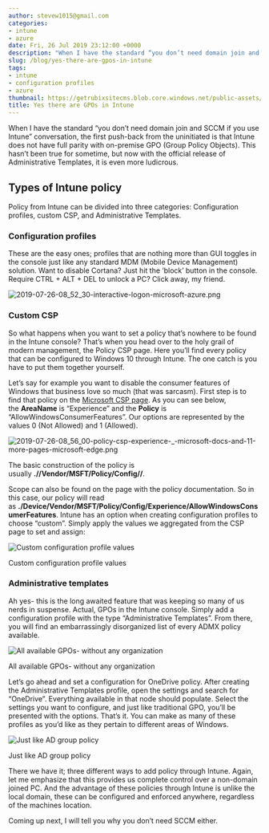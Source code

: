 ```yaml
---
author: stevew1015@gmail.com
categories:
- intune
- azure
date: Fri, 26 Jul 2019 23:12:00 +0000
description: "When I have the standard “you don’t need domain join and SCCM if you use Intune” conversation, the first push-back from the uninitiated is that Intune does not have full parity with on-premise GPO (Group Policy Objects). This hasn’t been true for sometime, but now with the official release of Administrative Templates, it is even more ludicrous."
slug: /blog/yes-there-are-gpos-in-intune
tags:
- intune
- configuration profiles
- azure
thumbnail: https://getrubixsitecms.blob.core.windows.net/public-assets/content/v1/logo512.png
title: Yes there are GPOs in Intune
---
```


When I have the standard “you don’t need domain join and SCCM if you use Intune” conversation, the first push-back from the uninitiated is that Intune does not have full parity with on-premise GPO (Group Policy Objects). This hasn’t been true for sometime, but now with the official release of Administrative Templates, it is even more ludicrous.

Types of Intune policy
----------------------

Policy from Intune can be divided into three categories: Configuration profiles, custom CSP, and Administrative Templates.

### Configuration profiles

These are the easy ones; profiles that are nothing more than GUI toggles in the console just like any standard MDM (Mobile Device Management) solution. Want to disable Cortana? Just hit the ‘block’ button in the console. Require CTRL + ALT + DEL to unlock a PC? Click away, my friend.

![2019-07-26-08_52_30-interactive-logon-microsoft-azure.png](https://getrubixsitecms.blob.core.windows.net/public-assets/content/v1/5dd365a31aa1fd743bc30b8e/1581033581292-R1I0LLHLBIC8CQAVUTEB/2019-07-26-08_52_30-interactive-logon-microsoft-azure.png)

### Custom CSP

So what happens when you want to set a policy that’s nowhere to be found in the Intune console? That’s when you head over to the holy grail of modern management, the Policy CSP page. Here you’ll find every policy that can be configured to Windows 10 through Intune. The one catch is you have to put them together yourself.

Let’s say for example you want to disable the consumer features of Windows that business love so much (that was sarcasm). First step is to find that policy on the [Microsoft CSP page](https://docs.microsoft.com/en-us/windows/client-management/mdm/policy-configuration-service-provider). As you can see below, the **AreaName** is “Experience” and the **Policy** is “AllowWindowsConsumerFeatures”. Our options are represented by the values 0 (Not Allowed) and 1 (Allowed).

![2019-07-26-08_56_00-policy-csp-experience-_-microsoft-docs-and-11-more-pages-microsoft-edge.png](https://getrubixsitecms.blob.core.windows.net/public-assets/content/v1/5dd365a31aa1fd743bc30b8e/1581033680907-H7400YVE2LOKJWB760RB/2019-07-26-08_56_00-policy-csp-experience-_-microsoft-docs-and-11-more-pages-microsoft-edge.png)

The basic construction of the policy is usually **./<Scope>/Vendor/MSFT/Policy/Config/<AreaName>/<Policy>**.

Scope can also be found on the page with the policy documentation. So in this case, our policy will read as **./Device/Vendor/MSFT/Policy/Config/Experience/AllowWindowsConsumerFeatures**. Intune has an option when creating configuration profiles to choose “custom”. Simply apply the values we aggregated from the CSP page to set and assign:

![Custom configuration profile values](https://getrubixsitecms.blob.core.windows.net/public-assets/content/v1/5dd365a31aa1fd743bc30b8e/1581033821022-4PICDANOTG77HV7BP6FN/2019-07-26-09_01_00-add-row-microsoft-azure.png)

Custom configuration profile values

### Administrative templates

Ah yes- this is the long awaited feature that was keeping so many of us nerds in suspense. Actual, GPOs in the Intune console. Simply add a configuration profile with the type “Administrative Templates”. From there, you will find an embarrassingly disorganized list of every ADMX policy available.

![All available GPOs- without any organization](https://getrubixsitecms.blob.core.windows.net/public-assets/content/v1/5dd365a31aa1fd743bc30b8e/1581034178585-OV9G9OHFC8GYZC2X3S71/2019-07-26-09_03_04-z0t-onedrive-policy-settings-microsoft-azure.png)

All available GPOs- without any organization

Let’s go ahead and set a configuration for OneDrive policy. After creating the Administrative Templates profile, open the settings and search for “OneDrive”. Everything available in that node should populate. Select the settings you want to configure, and just like traditional GPO, you’ll be presented with the options. That’s it. You can make as many of these profiles as you’d like as they pertain to different areas of Windows.

![Just like AD group policy](https://getrubixsitecms.blob.core.windows.net/public-assets/content/v1/5dd365a31aa1fd743bc30b8e/1581034258556-NVOXBLGHZ3CWG9KEPCY3/2019-07-26-09_04_14-silently-sign-in-users-to-the-onedrive-sync-client-with-their-windows-credential.png)

Just like AD group policy

There we have it; three different ways to add policy through Intune. Again, let me emphasize that this provides us complete control over a non-domain joined PC. And the advantage of these policies through Intune is unlike the local domain, these can be configured and enforced anywhere, regardless of the machines location.

Coming up next, I will tell you why you don’t need SCCM either.
